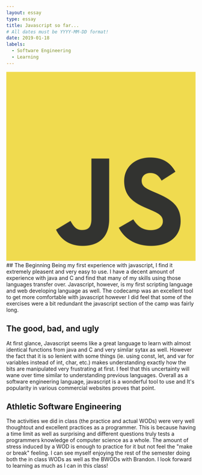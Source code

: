 ```yaml
---
layout: essay
type: essay
title: Javascript so far...
# All dates must be YYYY-MM-DD format!
date: 2019-01-18
labels:
  - Software Engineering
  - Learning
---
```

<img class="ui tiny left circular floated image" src="../images/JavaScript-logo.png">
## The Beginning
Being my first experience with javascript, I find it extremely pleasent and very easy to use.  I have a decent amount of experience with java and C and find that many of my skills using those languages transfer over.  Javascript, however, is my first scripting language and web developing language as well.  The codecamp was an excellent tool to get more comfortable with javascript however I did feel that some of the exercises were a bit redundant the javascript section of the camp was fairly long.

## The good, bad, and ugly
At first glance, Javascript seems like a great language to learn with almost identical functions from java and C and very similar sytax as well.  However the fact that it is so lenient with some things (ie. using const, let, and var for variables instead of int, char, etc.) makes understanding exactly how the bits are manipulated very frustrating at first.  I feel that this uncertainty will wane over time similar to understanding previous languages.  Overall as a software engineering language, javascript is a wonderful tool to use and It's popularity in various commercial websites proves that point.

## Athletic Software Engineering
The activities we did in class (the practice and actual WODs) were very well thoughtout and excellent practices as a programmer.  This is because having a time limit as well as surprising and different questions truly tests a programmers knowledge of computer science as a whole.  The amount of stress induced by a WOD is enough to practice for it but not feel the "make or break" feeling.  I can see myself enjoying the rest of the semester doing both the in class WODs as well as the BWODs with Brandon.  I look forward to learning as much as I can in this class!
